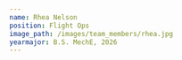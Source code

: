 ```yaml
---
name: Rhea Nelson
position: Flight Ops
image_path: /images/team_members/rhea.jpg
yearmajor: B.S. MechE, 2026
---
```


